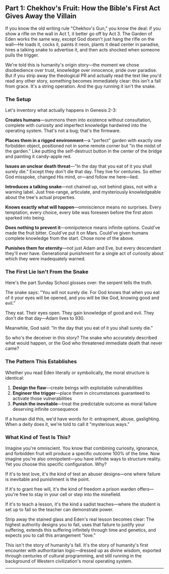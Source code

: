 ## Part 1: Chekhov's Fruit: How the Bible's First Act Gives Away the Villain

If you know the old writing rule "Chekhov's Gun," you know the deal: if you show a rifle on the wall in Act 1, it better go off by Act 3. The Garden of Eden works the same way, except God doesn't just hang the rifle on the wall—He loads it, cocks it, paints it neon, plants it dead center in paradise, hires a talking snake to advertise it, and then acts shocked when someone pulls the trigger.

We're told this is humanity's origin story—the moment we chose disobedience over trust, knowledge over innocence, pride over paradise. But if you strip away the theological PR and actually read the text like you'd read any other story, something becomes immediately clear: this isn't a fall from grace. It's a string operation. And the guy running it isn't the snake.

### The Setup

Let's inventory what actually happens in Genesis 2-3:

**Creates humans**—summons them into existence without consultation, complete with curiosity and imperfect knowledge hardwired into the operating system. That's not a bug; that's the firmware.

**Places them in a rigged environment**—a "perfect" garden with exactly one forbidden object, positioned not in some remote corner but "in the midst of the garden." Like putting the self-destruct button in the center of the bridge and painting it candy-apple red.

**Issues an unclear death threat**—"In the day that you eat of it you shall surely die." Except they don't die that day. They live for centuries. So either God misspoke, changed His mind, or—and follow me here—lied.

**Introduces a talking snake**—not chained up, not behind glass, not with a warning label. Just free-range, articulate, and mysteriously knowledgeable about the tree's actual properties.

**Knows exactly what will happen**—omniscience means no surprises. Every temptation, every choice, every bite was foreseen before the first atom sparked into being.

**Does nothing to prevent it**—omnipotence means infinite options. Could've made the fruit bitter. Could've put it on Mars. Could've given humans complete knowledge from the start. Chose none of the above.

**Punishes them for eternity**—not just Adam and Eve, but every descendant they'll ever have. Generational punishment for a single act of curiosity about which they were inadequately warned.

### The First Lie Isn't From the Snake

Here's the part Sunday School glosses over: the serpent tells the truth.

The snake says: "You will not surely die. For God knows that when you eat of it your eyes will be opened, and you will be like God, knowing good and evil."

They eat. Their eyes open. They gain knowledge of good and evil. They don't die that day—Adam lives to 930.

Meanwhile, God said: "In the day that you eat of it you shall surely die."

So who's the deceiver in this story? The snake who accurately described what would happen, or the God who threatened immediate death that never came?

### The Pattern This Establishes

Whether you read Eden literally or symbolically, the moral structure is identical:

1. **Design the flaw**—create beings with exploitable vulnerabilities
2. **Engineer the trigger**—place them in circumstances guaranteed to activate those vulnerabilities  
3. **Punish the inevitable**—treat the predictable outcome as moral failure deserving infinite consequence

If a human did this, we'd have words for it: entrapment, abuse, gaslighting. When a deity does it, we're told to call it "mysterious ways."

### What Kind of Test Is This?

Imagine you're omniscient. You know that combining curiosity, ignorance, and forbidden fruit will produce a specific outcome 100% of the time. Now imagine you're also omnipotent—you have infinite ways to structure reality. Yet you choose this specific configuration. Why?

If it's to test love, it's the kind of test an abuser designs—one where failure is inevitable and punishment is the point.

If it's to grant free will, it's the kind of freedom a prison warden offers—you're free to stay in your cell or step into the minefield.

If it's to teach a lesson, it's the kind a sadist teaches—where the student is set up to fail so the teacher can demonstrate power.

Strip away the stained glass and Eden's real lesson becomes clear: The highest authority designs you to fail, uses that failure to justify your suffering, extends this suffering infinitely through time and genetics, and expects you to call this arrangement "love."

This isn't the story of humanity's fall. It's the story of humanity's first encounter with authoritarian logic—dressed up as divine wisdom, exported through centuries of cultural programming, and still running in the background of Western civilization's moral operating system.

---
